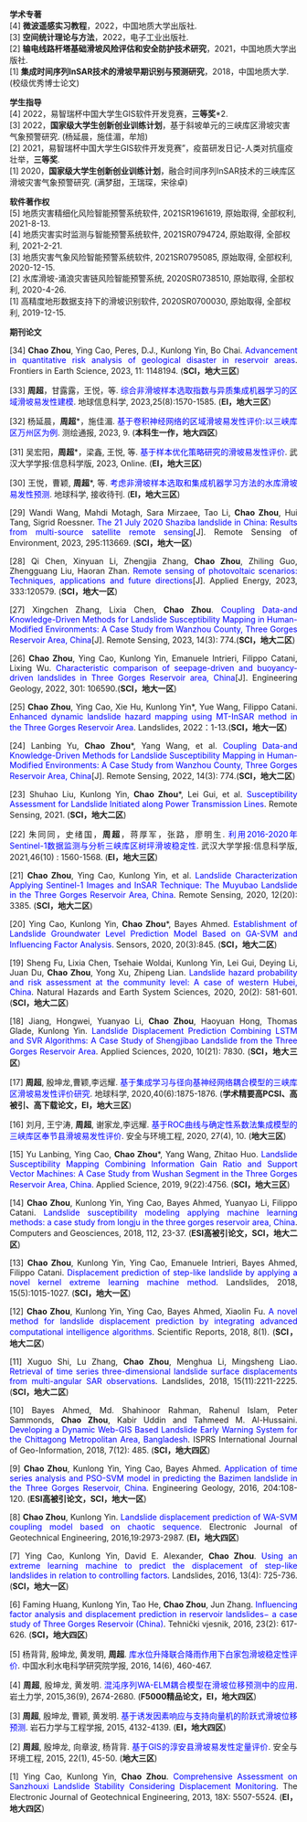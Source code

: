 **学术专著** </br>
[4] **微波遥感实习教程**，2022，中国地质大学出版社.</br>
[3] **空间统计理论与方法**，2022，电子工业出版社.</br>
[2] **输电线路杆塔基础滑坡风险评估和安全防护技术研究**，2021，中国地质大学出版社.</br>
[1] **集成时间序列InSAR技术的滑坡早期识别与预测研究**，2018，中国地质大学. (校级优秀博士论文)



 **学生指导** </br>
[4] 2022，易智瑞杯中国大学生GIS软件开发竞赛，**三等奖***2.</br>
[3] 2022，**国家级大学生创新创业训练计划**，基于斜坡单元的三峡库区滑坡灾害气象预警研究. (杨延晨，施佳湄，牟旭)</br>
[2] 2021，易智瑞杯中国大学生GIS软件开发竞赛”，疫苗研发日记-人类对抗瘟疫壮举，**三等奖**.</br>
[1] 2020，**国家级大学生创新创业训练计划**，融合时间序列InSAR技术的三峡库区滑坡灾害气象预警研究. (满梦甜，王瑞琛，宋徐卓)


 
 **软件著作权**</br>
[5]	地质灾害精细化风险智能预警系统软件, 2021SR1961619, 原始取得, 全部权利, 2021-8-13.</br>
[4]	地质灾害实时监测与智能预警系统软件, 2021SR0794724, 原始取得, 全部权利, 2021-2-21.</br>
[3]	地质灾害气象风险智能预警系统软件, 2021SR0795085, 原始取得, 全部权利, 2020-12-15.</br>
[2]	水库滑坡-涌浪灾害链风险智能预警系统, 2020SR0738510, 原始取得, 全部权利, 2020-4-26.</br>
[1]	高精度地形数据支持下的滑坡识别软件, 2020SR0700030, 原始取得, 全部权利, 2019-12-15.</br>



 **期刊论文**</br>
<div style="text-align: justify;"> 

[34] **Chao Zhou**, Ying Cao, Peres, D.J., Kunlong Yin, Bo Chai. <span style="color:blue;">Advancement in quantitative risk analysis of geological disaster in reservoir areas</span>. Frontiers in Earth Science, 2023, 11: 1148194. (**SCI，地大三区**)

[33] **周超**，甘露露，王悦，等. <span style="color:blue;">综合非滑坡样本选取指数与异质集成机器学习的区域滑坡易发性建模</span>. 地球信息科学, 2023,25(8):1570-1585. (**EI，地大三区**)

[32] 杨延晨，**周超***，施佳湄. <span style="color:blue;">基于卷积神经网络的区域滑坡易发性评价:以三峡库区万州区为例</span>. 测绘通报, 2023, 9. (**本科生一作，地大四区**)

[31] 吴宏阳，**周超***，梁鑫, 王悦, 等. <span style="color:blue;">基于样本优化策略研究的滑坡易发性评价</span>. 武汉大学学报:信息科学版, 2023, Online. (**EI，地大三区**)

[30] 王悦，曹颖,  **周超***, 等. <span style="color:blue;">考虑非滑坡样本选取和集成机器学习方法的水库滑坡易发性预测</span>. 地球科学, 接收待刊. (**EI，地大三区**)

[29] Wandi Wang, Mahdi Motagh, Sara Mirzaee, Tao Li, **Chao Zhou**, Hui Tang, Sigrid Roessner. <span style="color:blue;">The 21 July 2020 Shaziba landslide in China: Results from multi-source satellite remote sensing</span>[J].  Remote Sensing of Environment, 2023, 295:113669. (**SCI，地大一区**)

[28] Qi Chen, Xinyuan Li, Zhengjia Zhang, **Chao Zhou**, Zhiling Guo, Zhengguang Liu, Haoran Zhan. <span style="color:blue;">Remote sensing of photovoltaic scenarios: Techniques, applications and future directions</span>[J]. Applied Energy, 2023, 333:120579. (**SCI，地大一区**)

[27] Xingchen Zhang, Lixia Chen, **Chao Zhou**. <span style="color:blue;">Coupling Data-and Knowledge-Driven Methods for Landslide Susceptibility Mapping in Human-Modified Environments: A Case Study from Wanzhou County, Three Gorges Reservoir Area, China</span>[J]. Remote Sensing, 2023, 14(3): 774.(**SCI，地大二区**)

[26] **Chao Zhou**, Ying Cao, Kunlong Yin, Emanuele Intrieri, Filippo Catani, Lixing Wu. <span style="color:blue;">Characteristic comparison of seepage-driven and buoyancy-driven landslides in Three Gorges Reservoir area, China</span>[J]. Engineering Geology, 2022, 301: 106590.(**SCI，地大一区**)

[25] **Chao Zhou**, Ying Cao, Xie Hu, Kunlong Yin*, Yue Wang, Filippo Catani. <span style="color:blue;">Enhanced dynamic landslide hazard mapping using MT-InSAR method in the Three Gorges Reservoir Area</span>. Landslides, 2022：1-13.(**SCI，地大一区**)

[24] Lanbing Yu, **Chao Zhou***, Yang Wang, et al. <span style="color:blue;">Coupling Data-and Knowledge-Driven Methods for Landslide Susceptibility Mapping in Human-Modified Environments: A Case Study from Wanzhou County, Three Gorges Reservoir Area, China</span>[J]. Remote Sensing, 2022, 14(3): 774.(**SCI，地大二区**)

[23] Shuhao Liu, Kunlong Yin, **Chao Zhou***, Lei Gui, et al. <span style="color:blue;">Susceptibility Assessment for Landslide Initiated along Power Transmission Lines</span>. Remote Sensing, 2021. (**SCI，地大二区**)

[22] 朱同同，史绪国，**周超**，蒋厚军，张路，廖明生. <span style="color:blue;">利用2016-2020年Sentinel-1数据监测与分析三峡库区树坪滑坡稳定性</span>. 武汉大学学报:信息科学版, 2021,46(10) : 1560-1568. (**EI，地大三区**)

[21] **Chao Zhou**, Ying Cao, Kunlong Yin, et al. <span style="color:blue;">Landslide Characterization Applying Sentinel-1 Images and InSAR Technique: The Muyubao Landslide in the Three Gorges Reservoir Area, China</span>. Remote Sensing, 2020, 12(20): 3385. (**SCI，地大二区**)

[20] Ying Cao, Kunlong Yin, **Chao Zhou***, Bayes Ahmed. <span style="color:blue;">Establishment of Landslide Groundwater Level Prediction Model Based on GA-SVM and Influencing Factor Analysis</span>. Sensors, 2020, 20(3):845. (**SCI，地大二区**)

[19] Sheng Fu, Lixia Chen, Tsehaie Woldai, Kunlong Yin, Lei Gui, Deying Li, Juan Du, **Chao Zhou**, Yong Xu, Zhipeng Lian. <span style="color:blue;">Landslide hazard probability and risk assessment at the community level: A case of western Hubei, China</span>. Natural Hazards and Earth System Sciences, 2020, 20(2): 581-601. (**SCI，地大二区**)

[18] Jiang, Hongwei, Yuanyao Li, **Chao Zhou**, Haoyuan Hong, Thomas Glade, Kunlong Yin. <span style="color:blue;">Landslide Displacement Prediction Combining LSTM and SVR Algorithms: A Case Study of Shengjibao Landslide from the Three Gorges Reservoir Area</span>. Applied Sciences, 2020, 10(21): 7830. (**SCI，地大三区**)

[17] **周超**, 殷坤龙,曹颖,李远耀. <span style="color:blue;">基于集成学习与径向基神经网络耦合模型的三峡库区滑坡易发性评价研究</span>. 地球科学, 2020,40(6):1875-1876. (**学术精要高PCSI、高被引、高下载论文，EI，地大三区**)

[16] 刘月, 王宁涛, **周超**, 谢家龙,李远耀. <span style="color:blue;">基于ROC曲线与确定性系数法集成模型的三峡库区奉节县滑坡易发性评价</span>. 安全与环境工程, 2020, 27(4), 10. (**地大三区**)

[15] Yu Lanbing, Ying Cao, **Chao Zhou***, Yang Wang, Zhitao Huo. <span style="color:blue;">Landslide Susceptibility Mapping Combining Information Gain Ratio and Support Vector Machines: A Case Study from Wushan Segment in the Three Gorges Reservoir Area, China</span>. Applied Science, 2019, 9(22):4756. (**SCI，地大三区**)

[14] **Chao Zhou**, Kunlong Yin, Ying Cao, Bayes Ahmed, Yuanyao Li, Filippo Catani. <span style="color:blue;">Landslide susceptibility modeling applying machine learning methods: a case study from longju in the three gorges reservoir area, China</span>. Computers and Geosciences, 2018, 112, 23-37. (**ESI高被引论文，SCI，地大二区**)

[13] **Chao Zhou**, Kunlong Yin, Ying Cao, Emanuele Intrieri, Bayes Ahmed, Filippo Catani. <span style="color:blue;">Displacement prediction of step-like landslide by applying a novel kernel extreme learning machine method</span>. Landslides, 2018, 15(5):1015-1027. (**SCI，地大一区**)

[12] **Chao Zhou**, Kunlong Yin, Ying Cao, Bayes Ahmed, Xiaolin Fu. <span style="color:blue;">A novel method for landslide displacement prediction by integrating advanced computational intelligence algorithms</span>. Scientific Reports, 2018, 8(1). (**SCI，地大二区**)

[11] Xuguo Shi, Lu Zhang, **Chao Zhou**, Menghua Li, Mingsheng Liao. <span style="color:blue;">Retrieval of time series three-dimensional landslide surface displacements from multi-angular SAR observations</span>. Landslides, 2018, 15(11):2211-2225. (**SCI，地大二区**)

[10] Bayes Ahmed, Md. Shahinoor Rahman, Rahenul Islam, Peter Sammonds, **Chao Zhou**, Kabir Uddin and Tahmeed M. Al-Hussaini. <span style="color:blue;">Developing a Dynamic Web-GIS Based Landslide Early Warning System for the Chittagong Metropolitan Area, Bangladesh</span>. ISPRS International Journal of Geo-Information, 2018, 7(12): 485. (**SCI，地大四区**)

[9] **Chao Zhou**, Kunlong Yin, Ying Cao, Bayes Ahmed. <span style="color:blue;">Application of time series analysis and PSO-SVM model in predicting the Bazimen landslide in the Three Gorges Reservoir, China</span>. Engineering Geology, 2016, 204:108-120. (**ESI高被引论文，SCI，地大一区**)

[8] **Chao Zhou**, Kunlong Yin. <span style="color:blue;">Landslide displacement prediction of WA-SVM coupling model based on chaotic sequence</span>. Electronic Journal of Geotechnical Engineering, 2016,19:2973-2987. (**EI，地大四区**)

[7] Ying Cao, Kunlong Yin, David E. Alexander, **Chao Zhou**. <span style="color:blue;">Using an extreme learning machine to predict the displacement of step-like landslides in relation to controlling factors</span>. Landslides, 2016, 13(4): 725-736. (**SCI，地大一区**)

[6] Faming Huang, Kunlong Yin, Tao He, **Chao Zhou**, Jun Zhang. <span style="color:blue;">Influencing factor analysis and displacement prediction in reservoir landslides− a case study of Three Gorges Reservoir (China)</span>. Tehnički vjesnik, 2016, 23(2): 617-626. (**SCI，地大四区**)

[5] 杨背背, 殷坤龙, 黄发明, **周超**. <span style="color:blue;">库水位升降联合降雨作用下白家包滑坡稳定性评价</span>. 中国水利水电科学研究院学报, 2016, 14(6), 460-467.


[4] **周超**, 殷坤龙, 黄发明. <span style="color:blue;">混沌序列WA-ELM耦合模型在滑坡位移预测中的应用</span>. 岩土力学, 2015,36(9), 2674-2680. (**F5000精品论文，EI，地大四区**)

[3] **周超**, 殷坤龙, 曹颖, 黄发明. <span style="color:blue;">基于诱发因素响应与支持向量机的阶跃式滑坡位移预测</span>. 岩石力学与工程学报, 2015, 4132-4139. (**EI，地大四区**)

[2] **周超**, 殷坤龙, 向章波, 杨背背. <span style="color:blue;">基于GIS的淳安县滑坡易发性定量评价</span>. 安全与环境工程, 2015, 22(1), 45-50. (**地大三区**)

[1] Ying Cao, Kunlong Yin, **Chao Zhou**. <span style="color:blue;">Comprehensive Assessment on Sanzhouxi Landslide Stability Considering Displacement Monitoring</span>. The Electronic Journal of Geotechnical Engineering, 2013, 18X: 5507-5524. (**EI，地大四区**)

</div>




